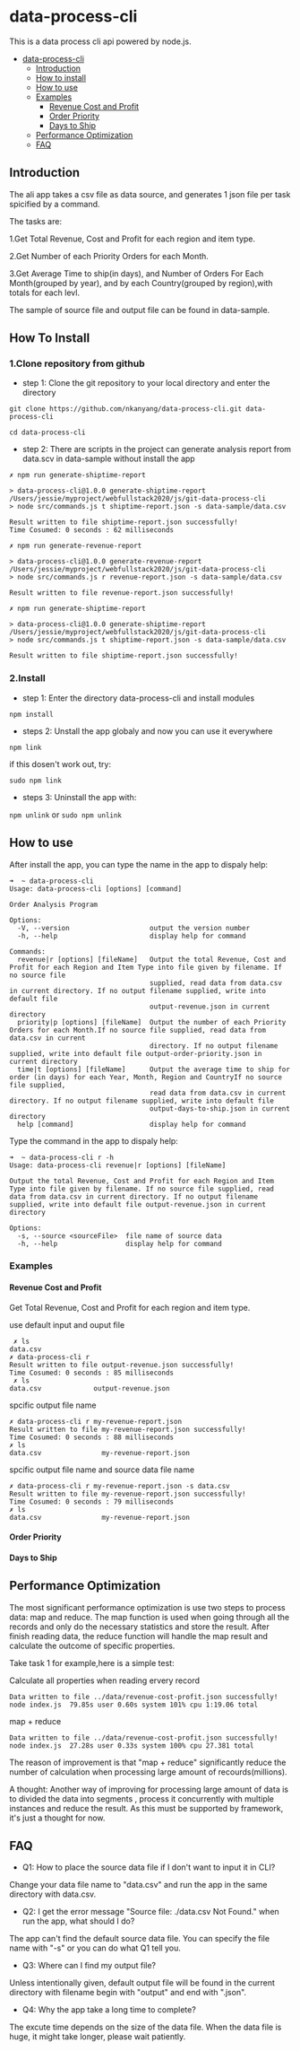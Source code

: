 # data-process-cli

This is a data process cli api powered by node.js.

- [data-process-cli](#data-process-cli)
  - [Introduction](#Introduction)
  - [How to install](#How-to-install)
  - [How to use](#How-to-use)
  - [Examples](#Examples)
    - [Revenue Cost and Profit](#Revenue-Cost-and-Profit)
    - [Order Priority](#Order-Priority)
    - [Days to Ship](#Days-to-Ship)
  - [Performance Optimization](#Performance-Optimization)
  - [FAQ](#FAQ)
## Introduction

The ali app takes a csv file as data source, and generates 1 json file per task spicified by a command.

The tasks are:

1.Get Total Revenue, Cost and Profit for each region and item type.

2.Get Number of each Priority Orders for each Month.

3.Get Average Time to ship(in days), and Number of Orders For Each Month(grouped by year), and by each Country(grouped by region),with totals for each levl.

The sample of source file and output file can be found in data-sample.

## How To Install

### 1.Clone repository from github

- step 1: Clone the git repository to your local directory and enter the directory

`git clone https://github.com/nkanyang/data-process-cli.git data-process-cli`

`cd data-process-cli`

- step 2: There are scripts in the project can generate analysis report from data.scv in data-sample without install the app

```
✗ npm run generate-shiptime-report 

> data-process-cli@1.0.0 generate-shiptime-report /Users/jessie/myproject/webfullstack2020/js/git-data-process-cli
> node src/commands.js t shiptime-report.json -s data-sample/data.csv

Result written to file shiptime-report.json successfully!
Time Cosumed: 0 seconds : 62 milliseconds
```

```
✗ npm run generate-revenue-report

> data-process-cli@1.0.0 generate-revenue-report /Users/jessie/myproject/webfullstack2020/js/git-data-process-cli
> node src/commands.js r revenue-report.json -s data-sample/data.csv

Result written to file revenue-report.json successfully!
```

```
✗ npm run generate-shiptime-report

> data-process-cli@1.0.0 generate-shiptime-report /Users/jessie/myproject/webfullstack2020/js/git-data-process-cli
> node src/commands.js t shiptime-report.json -s data-sample/data.csv

Result written to file shiptime-report.json successfully!
```

### 2.Install

- step 1: Enter the directory data-process-cli and install modules

`npm install`

- steps 2: Unstall the app globaly and now you can use it everywhere

`npm link`

if this dosen't work out, try:

`sudo npm link`

- steps 3: Uninstall the app with:

`npm unlink` or `sudo npm unlink`
  
## How to use

After install the app, you can type the name in the app to dispaly help:
```
➜  ~ data-process-cli
Usage: data-process-cli [options] [command]

Order Analysis Program

Options:
  -V, --version                    output the version number
  -h, --help                       display help for command

Commands:
  revenue|r [options] [fileName]   Output the total Revenue, Cost and Profit for each Region and Item Type into file given by filename. If no source file
                                   supplied, read data from data.csv in current directory. If no output filename supplied, write into default file
                                   output-revenue.json in current directory
  priority|p [options] [fileName]  Output the number of each Priority Orders for each Month.If no source file supplied, read data from data.csv in current
                                   directory. If no output filename supplied, write into default file output-order-priority.json in current directory
  time|t [options] [fileName]      Output the average time to ship for order (in days) for each Year, Month, Region and CountryIf no source file supplied,
                                   read data from data.csv in current directory. If no output filename supplied, write into default file
                                   output-days-to-ship.json in current directory
  help [command]                   display help for command
```

Type the command in the app to dispaly help:
```
➜  ~ data-process-cli r -h
Usage: data-process-cli revenue|r [options] [fileName]

Output the total Revenue, Cost and Profit for each Region and Item Type into file given by filename. If no source file supplied, read data from data.csv in current directory. If no output filename supplied, write into default file output-revenue.json in current directory

Options:
  -s, --source <sourceFile>  file name of source data
  -h, --help                 display help for command
```

### Examples

#### Revenue Cost and Profit
Get Total Revenue, Cost and Profit for each region and item type.

use default input and ouput file
```
 ✗ ls
data.csv
✗ data-process-cli r
Result written to file output-revenue.json successfully!
Time Cosumed: 0 seconds : 85 milliseconds
 ✗ ls
data.csv             output-revenue.json
```

spcific output file name
```
✗ data-process-cli r my-revenue-report.json
Result written to file my-revenue-report.json successfully!
Time Cosumed: 0 seconds : 88 milliseconds
✗ ls
data.csv               my-revenue-report.json

```

spcific output file name and source data file name
```
✗ data-process-cli r my-revenue-report.json -s data.csv
Result written to file my-revenue-report.json successfully!
Time Cosumed: 0 seconds : 79 milliseconds
✗ ls
data.csv               my-revenue-report.json
```
#### Order Priority

#### Days to Ship

## Performance Optimization

The most significant performance optimization is use two steps to process data: map and reduce.
The map function is used when going through all the records and only do the necessary statistics and store the result. After finish reading data, the reduce function will handle the map result and calculate the outcome of specific properties.

Take task 1 for example,here is a simple test:

Calculate all properties when reading ervery record
```
Data written to file ../data/revenue-cost-profit.json successfully!
node index.js  79.85s user 0.60s system 101% cpu 1:19.06 total
```
map + reduce
```
Data written to file ../data/revenue-cost-profit.json successfully!
node index.js  27.28s user 0.33s system 100% cpu 27.381 total
```
The reason of improvement is that "map + reduce" significantly reduce the number of calculation when processing large amount of recourds(millions).

A thought:
Another way of improving for processing large amount of data is to divided the data into segments , process it concurrently with multiple instances and reduce the result. As this must be supported by framework, it's just a thought for now.

## FAQ

- Q1: How to place the source data file if I don't want to input it in CLI?

Change your data file name to "data.csv" and run the app in the same directory with data.csv.

- Q2: I get the error message "Source file: ./data.csv Not Found." when run the app, what should I do?

The app can't find the default source data file. You can specify the file name with "-s" or you can do what Q1 tell you.

- Q3: Where can I find my output file?

Unless intentionally given, default output file will be found in the current directory with filename begin with "output"  and end with ".json".

- Q4: Why the app take a long time to complete?

The excute time depends on the size of the data file. When the data file is huge, it might take longer, please wait patiently.
